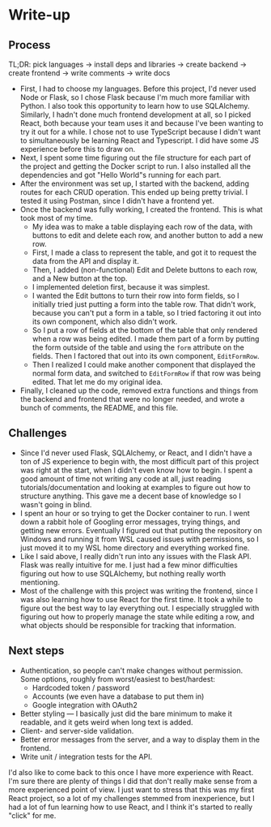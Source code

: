 # Write-up

## Process

TL;DR: pick languages -> install deps and libraries -> create backend -> create frontend -> write comments -> write docs

* First, I had to choose my languages. Before this project, I'd never used Node or Flask, so I chose Flask because I'm much more familiar with Python. I also took this opportunity to learn how to use SQLAlchemy. Similarly, I hadn't done much frontend development at all, so I picked React, both because your team uses it and because I've been wanting to try it out for a while. I chose not to use TypeScript because I didn't want to simultaneously be learning React and Typescript. I did have some JS experience before this to draw on.
* Next, I spent some time figuring out the file structure for each part of the project and getting the Docker script to run. I also installed all the dependencies and got "Hello World"s running for each part.
* After the environment was set up, I started with the backend, adding routes for each CRUD operation. This ended up being pretty trivial. I tested it using Postman, since I didn't have a frontend yet.
* Once the backend was fully working, I created the frontend. This is what took most of my time.
  * My idea was to make a table displaying each row of the data, with buttons to edit and delete each row, and another button to add a new row.
  * First, I made a class to represent the table, and got it to request the data from the API and display it.
  * Then, I added (non-functional) Edit and Delete buttons to each row, and a New button at the top.
  * I implemented deletion first, because it was simplest.
  * I wanted the Edit buttons to turn their row into form fields, so I initially tried just putting a form into the table row. That didn't work, because you can't put a form in a table, so I tried factoring it out into its own component, which also didn't work.
  * So I put a row of fields at the bottom of the table that only rendered when a row was being edited. I made them part of a form by putting the form outside of the table and using the `form` attribute on the fields. Then I factored that out into its own component, `EditFormRow`.
  * Then I realized I could make another component that displayed the normal form data, and switched to `EditFormRow` if that row was being edited. That let me do my original idea.
* Finally, I cleaned up the code, removed extra functions and things from the backend and frontend that were no longer needed, and wrote a bunch of comments, the README, and this file.

## Challenges

* Since I'd never used Flask, SQLAlchemy, or React, and I didn't have a ton of JS experience to begin with, the most difficult part of this project was right at the start, when I didn't even know how to begin. I spent a good amount of time not writing any code at all, just reading tutorials/documentation and looking at examples to figure out how to structure anything. This gave me a decent base of knowledge so I wasn't going in blind.
* I spent an hour or so trying to get the Docker container to run. I went down a rabbit hole of Googling error messages, trying things, and getting new errors. Eventually I figured out that putting the repository on Windows and running it from WSL caused issues with permissions, so I just moved it to my WSL home directory and everything worked fine.
* Like I said above, I really didn't run into any issues with the Flask API. Flask was really intuitive for me. I just had a few minor difficulties figuring out how to use SQLAlchemy, but nothing really worth mentioning.
* Most of the challenge with this project was writing the frontend, since I was also learning how to use React for the first time. It took a while to figure out the best way to lay everything out. I especially struggled with figuring out how to properly manage the state while editing a row, and what objects should be responsible for tracking that information.

## Next steps

* Authentication, so people can't make changes without permission. Some options, roughly from worst/easiest to best/hardest:
  * Hardcoded token / password
  * Accounts (we even have a database to put them in)
  * Google integration with OAuth2
* Better styling — I basically just did the bare minimum to make it readable, and it gets weird when long text is added.
* Client- and server-side validation.
* Better error messages from the server, and a way to display them in the frontend.
* Write unit / integration tests for the API.

I'd also like to come back to this once I have more experience with React. I'm sure there are plenty of things I did that don't really make sense from a more experienced point of view. I just want to stress that this was my first React project, so a lot of my challenges stemmed from inexperience, but I had a lot of fun learning how to use React, and I think it's started to really "click" for me.